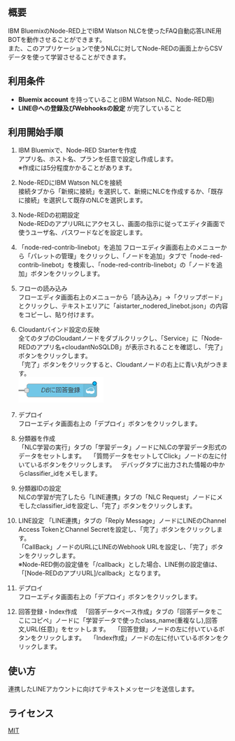 ## 概要
IBM BluemixのNode-RED上でIBM Watson NLCを使ったFAQ自動応答LINE用BOTを動作させることができます。  
また、このアプリケーションで使うNLCに対してNode-REDの画面上からCSVデータを使って学習させることができます。  


## 利用条件
- **Bluemix account** を持っていること(IBM Watson NLC、Node-RED用)
- **LINE@への登録及びWebhooksの設定** が完了していること

## 利用開始手順
1. IBM Bluemixで、Node-RED Starterを作成  
アプリ名、ホスト名、プランを任意で設定し作成します。  
※作成には5分程度かかることがあります。

2. Node-REDにIBM Watson NLCを接続  
接続タブから「新規に接続」を選択して、新規にNLCを作成するか、「既存に接続」を選択して既存のNLCを選択します。

3. Node-REDの初期設定  
Node-REDのアプリURLにアクセスし、画面の指示に従ってエディタ画面で使うユーザ名、パスワードなどを設定します。

4. 「node-red-contrib-linebot」を追加
フローエディタ画面右上のメニューから「パレットの管理」をクリックし、「ノードを追加」タブで「node-red-contrib-linebot」を検索し、「node-red-contrib-linebot」の「ノードを追加」ボタンをクリックします。

5. フローの読み込み  
フローエディタ画面右上のメニューから「読み込み」->「クリップボード」とクリックし、テキストエリアに「aistarter_nodered_linebot.json」の内容をコピーし、貼り付けます。

6. Cloudantバインド設定の反映  
全てのタブのCloudantノードをダブルクリックし、「Service」に「Node-REDのアプリ名+cloudantNoSQLDB」が表示されることを確認し、「完了」ボタンをクリックします。  
「完了」ボタンをクリックすると、Cloudantノードの右上に青い丸がつきます。  
![cloudant_node](https://github.com/softbank-developer/line_chat_on_nodered/blob/master/readme_images/cloudant_node.png)


7. デプロイ  
フローエディタ画面右上の「デプロイ」ボタンをクリックします。

8. 分類器を作成  
「NLC学習の実行」タブの「学習データ」ノードにNLCの学習データ形式のデータをセットします。  
「質問データをセットしてClick」ノードの左に付いているボタンをクリックします。  
デバッグタブに出力された情報の中からclassifier_idをメモします。

9. 分類器IDの設定  
NLCの学習が完了したら「LINE連携」タブの「NLC Request」ノードにメモしたclassifier_idを設定し、「完了」ボタンをクリックします。

10. LINE設定
「LINE連携」タブの「Reply Message」ノードにLINEのChannel Access TokenとChannel Secretを設定し、「完了」ボタンをクリックします。  
「CallBack」ノードのURLにLINEのWebhook URLを設定し、「完了」ボタンをクリックします。  
※Node-RED側の設定値を「/callback」とした場合、LINE側の設定値は、「[Node-REDのアプリURL]/callback」となります。

11. デプロイ  
フローエディタ画面右上の「デプロイ」ボタンをクリックします。

12. 回答登録・Index作成  
「回答データベース作成」タブの「回答データをここにコピペ」ノードに「学習データで使ったclass_name(重複なし),回答文,URL(任意)」をセットします。  
「回答登録」ノードの左に付いているボタンをクリックします。  
「Index作成」ノードの左に付いているボタンをクリックします。  


## 使い方
連携したLINEアカウントに向けてテキストメッセージを送信します。  


## ライセンス

[MIT](https://github.com/softbank-developer/line_chat_on_nodered/blob/master/LICENSE)
